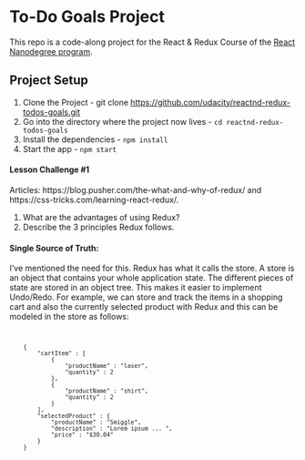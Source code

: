 # To-Do Goals Project

This repo is a code-along project for the React & Redux Course of the [React Nanodegree program](https://www.udacity.com/course/react-nanodegree--nd019).

## Project Setup

1. Clone the Project - git clone https://github.com/udacity/reactnd-redux-todos-goals.git
2. Go into the directory where the project now lives - `cd reactnd-redux-todos-goals`
3. Install the dependencies - `npm install`
4. Start the app - `npm start`

<h4>Lesson Challenge #1 </h4>
Articles: https://blog.pusher.com/the-what-and-why-of-redux/ and https://css-tricks.com/learning-react-redux/. 

1) What are the advantages of using Redux?</br>
2) Describe the 3 principles Redux follows.
<h4>Single Source of Truth:</h4> I’ve mentioned the need for this. Redux has what it calls the store. A store is an object that contains your whole application state. The different pieces of state are stored in an object tree. This makes it easier to implement Undo/Redo. For example, we can store and track the items in a shopping cart and also the currently selected product with Redux and this can be modeled in the store as follows:
<pre>
<code>
<pre class=" language-javascript"><code class=" language-javascript">    <span class="token punctuation">{</span>
        <span class="token string">"cartItem"</span> <span class="token punctuation">:</span> <span class="token punctuation">[</span>
            <span class="token punctuation">{</span>
                <span class="token string">"productName"</span> <span class="token punctuation">:</span> <span class="token string">"laser"</span><span class="token punctuation">,</span>
                <span class="token string">"quantity"</span> <span class="token punctuation">:</span> <span class="token number">2</span>
            <span class="token punctuation">}</span><span class="token punctuation">,</span>
            <span class="token punctuation">{</span>
                <span class="token string">"productName"</span> <span class="token punctuation">:</span> <span class="token string">"shirt"</span><span class="token punctuation">,</span>
                <span class="token string">"quantity"</span> <span class="token punctuation">:</span> <span class="token number">2</span>
            <span class="token punctuation">}</span>
        <span class="token punctuation">]</span><span class="token punctuation">,</span>
        <span class="token string">"selectedProduct"</span> <span class="token punctuation">:</span> <span class="token punctuation">{</span>
            <span class="token string">"productName"</span> <span class="token punctuation">:</span> <span class="token string">"Smiggle"</span><span class="token punctuation">,</span>
            <span class="token string">"description"</span> <span class="token punctuation">:</span> <span class="token string">"Lorem ipsum ... "</span><span class="token punctuation">,</span>
            <span class="token string">"price"</span> <span class="token punctuation">:</span> <span class="token string">"$30.04"</span>
        <span class="token punctuation">}</span>
    <span class="token punctuation">}</span>
</code></pre>
</code>
</pre>
